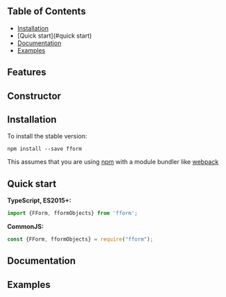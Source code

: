
## Table of Contents

- [Installation](#installation)
- [Quick  start](#quick  start)
- [Documentation](#documentation)
- [Examples](#examples)


## Features

## Constructor

## Installation

To install the stable version:

```
npm install --save fform
```

This assumes that you are using [npm](https://www.npmjs.com/) with a module bundler like [webpack](https://webpack.js.org/)

## Quick  start

**TypeScript, ES2015+:**

```js
import {FForm, fformObjects} from 'fform';
```

**CommonJS:**

```js
const {FForm, fformObjects} = require("fform");
```

## Documentation

## Examples